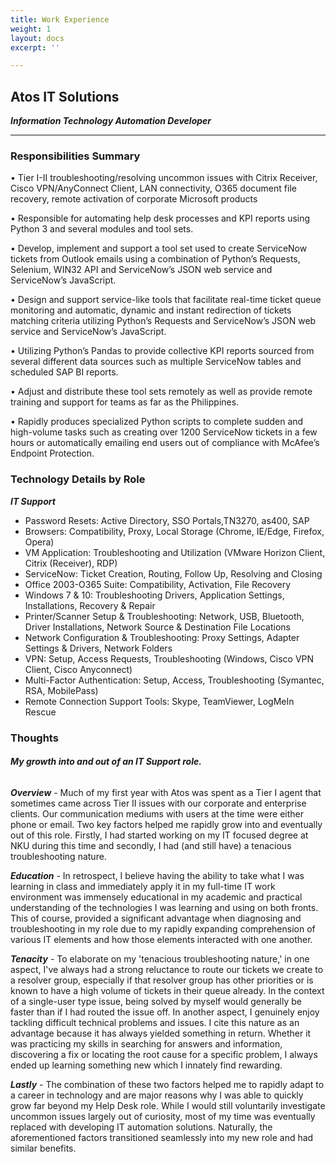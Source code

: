 ```yaml
---
title: Work Experience
weight: 1
layout: docs
excerpt: ''

---
```

## **Atos IT Solutions**

**_Information Technology Automation Developer_**

<hr>

### Responsibilities Summary

• Tier I-II troubleshooting/resolving uncommon issues with Citrix Receiver, Cisco VPN/AnyConnect Client, LAN connectivity, O365 document file recovery, remote activation of corporate Microsoft products

• Responsible for automating help desk processes and KPI reports using Python 3 and several modules and tool sets.

• Develop, implement and support a tool set used to create ServiceNow tickets from Outlook emails using a combination of Python’s Requests, Selenium, WIN32 API and ServiceNow’s JSON web service and ServiceNow’s JavaScript.

• Design and support service-like tools that facilitate real-time ticket queue monitoring and automatic, dynamic and instant redirection of tickets matching criteria utilizing Python’s Requests and ServiceNow’s JSON web service and ServiceNow’s JavaScript.

• Utilizing Python’s Pandas to provide collective KPI reports sourced from several different data sources such as multiple ServiceNow tables and scheduled SAP BI reports. 

• Adjust and distribute these tool sets remotely as well as provide remote training and support for teams as far as the Philippines. 

• Rapidly produces specialized Python scripts to complete sudden and high-volume tasks such as creating over 1200 ServiceNow tickets in a few hours or automatically emailing end users out of compliance with McAfee’s Endpoint Protection.

### Technology Details by Role

**_IT Support_**

* Password Resets: Active Directory, SSO Portals,TN3270, as400, SAP
* Browsers: Compatibility, Proxy, Local Storage (Chrome, IE/Edge, Firefox, Opera)
* VM Application: Troubleshooting and Utilization (VMware Horizon Client, Citrix (Receiver), RDP)
* ServiceNow: Ticket Creation, Routing, Follow Up, Resolving and Closing
* Office 2003-O365 Suite: Compatibility, Activation, File Recovery
* Windows 7 & 10: Troubleshooting Drivers, Application Settings, Installations, Recovery & Repair
* Printer/Scanner Setup & Troubleshooting: Network, USB, Bluetooth, Driver Installations, Network Source & Destination File Locations
* Network Configuration & Troubleshooting: Proxy Settings, Adapter Settings & Drivers, Network Folders
* VPN: Setup, Access Requests, Troubleshooting (Windows, Cisco VPN Client, Cisco Anyconnect)
* Multi-Factor Authentication: Setup, Access, Troubleshooting (Symantec, RSA, MobilePass)
* Remote Connection Support Tools: Skype, TeamViewer, LogMeIn Rescue

### Thoughts

###### **My growth into and out of an IT Support role.**

**_Overview_** - Much of my first year with Atos was spent as a Tier I agent that sometimes came across Tier II issues with our corporate and enterprise clients. Our communication mediums with users at the time were either phone or email. Two key factors helped me rapidly grow into and eventually out of this role. Firstly, I had started working on my IT focused degree at NKU during this time and secondly, I had (and still have) a tenacious troubleshooting nature.

**_Education_** - In retrospect, I believe having the ability to take what I was learning in class and immediately apply it in my full-time IT work environment was immensely educational in my academic and practical understanding of the technologies I was learning and using on both fronts. This of course, provided a significant advantage when diagnosing and troubleshooting in my role due to my rapidly expanding comprehension of various IT elements and how those elements interacted with one another.  

**_Tenacity_** - To elaborate on my 'tenacious troubleshooting nature,' in one aspect, I've always had a strong reluctance to route our tickets we create to a resolver group, especially if that resolver group has other priorities or is known to have a high volume of tickets in their queue already. In the context of a single-user type issue, being solved by myself would generally be faster than if I had routed the issue off. In another aspect, I genuinely enjoy tackling difficult technical problems and issues. I cite this nature as an advantage because it has always yielded something in return. Whether it was practicing my skills in searching for answers and information, discovering a fix or locating the root cause for a specific problem, I always ended up learning something new which I innately find rewarding.

**_Lastly_** - The combination of these two factors helped me to rapidly adapt to a career in technology and are major reasons why I was able to quickly grow far beyond my Help Desk role. While I would still voluntarily investigate uncommon issues largely out of curiosity, most of my time was eventually replaced with developing IT automation solutions. Naturally, the aforementioned factors transitioned seamlessly into my new role and had similar benefits.